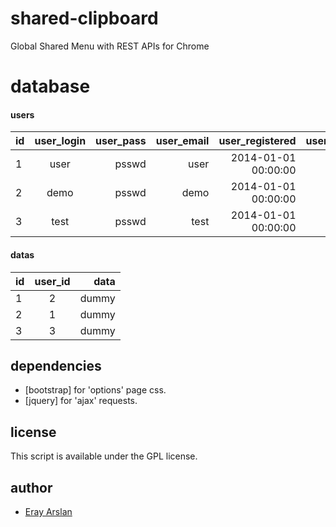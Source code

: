 # shared-clipboard

Global Shared Menu with REST APIs for Chrome

# database

#### users

| id  | user_login   | user_pass | user_email | user_registered     | user_activation_key | user_status |
| ----|:------------:| ---------:|-----------:|--------------------:|--------------------:|------------:|
| 1   | user 		 | psswd     | user       | 2014-01-01 00:00:00 | token               | 1           |
| 2   | demo         | psswd     | demo       | 2014-01-01 00:00:00 | token				  |	1     		|
| 3   | test         | psswd     | test       | 2014-01-01 00:00:00 | token				  |	1			|

#### datas

| id  | user_id | data      |
| ----|:-------:| ---------:|
| 1   | 2 	  	| dummy     |
| 2   | 1      	| dummy     |
| 3   | 3      	| dummy     |

## dependencies

- [bootstrap] for 'options' page css.
- [jquery] for 'ajax' requests.

## license

This script is available under the GPL license.

## author

* [Eray Arslan](http://erayarslan.com)
